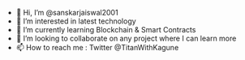 - 👋 Hi, I’m @sanskarjaiswal2001
- 👀 I’m interested in latest technology
- 🌱 I’m currently learning Blockchain & Smart Contracts
- 💞️ I’m looking to collaborate on any project where I can learn more 
- 📫 How to reach me : Twitter @TitanWithKagune

<!---
sanskarjaiswal2001/sanskarjaiswal2001 is a ✨ special ✨ repository because its `README.md` (this file) appears on your GitHub profile.
You can click the Preview link to take a look at your changes.
--->
